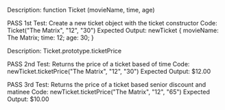 Description: function Ticket (movieName, time, age)

PASS 1st Test: Create a new ticket object with the ticket constructor
Code: Ticket("The Matrix", "12", "30")
Expected Output: 
  newTicket {
    movieName: The Matrix;
    time: 12;
    age: 30;
}

Description: Ticket.prototype.ticketPrice 

PASS 2nd Test: Returns the price of a ticket based of time
Code: newTicket.ticketPrice("The Matrix", "12", "30")
Expected Output:
  $12.00

PASS 3rd Test: Returns the price of a ticket based senior discount and matinee 
Code: newTicket.ticketPrice("The Matrix", "12", "65")
Expected Output:
  $10.00
  